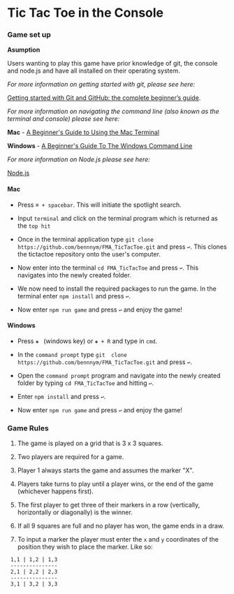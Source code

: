 # Tic Tac Toe in the Console

### Game set up

**Asumption**

Users wanting to play this game have prior knowledge of git, the console and node.js and have all installed on their operating system.

*For more information on getting started with git, please see here:*

[Getting started with Git and GitHub: the complete beginner’s guide](https://towardsdatascience.com/getting-started-with-git-and-github-6fcd0f2d4ac6).

*For more information on navigating the command line (also known as the terminal and console) please see here:*

**Mac** - [A Beginner's Guide to Using the Mac Terminal](https://www.makeuseof.com/tag/beginners-guide-mac-terminal/)

**Windows** - [A Beginner's Guide To The Windows Command Line](https://www.makeuseof.com/tag/a-beginners-guide-to-the-windows-command-line/)

*For more information on Node.js please see here:*

[Node.js](https://nodejs.org/en/)

#### Mac
- Press `⌘ + spacebar`. This will initiate the spotlight search.

- Input `terminal` and click on the terminal program which is returned as the `top hit`

- Once in the terminal application type `git clone https://github.com/bennnym/FMA_TicTacToe.git` and press `↩`. This clones the tictactoe repository onto the user's computer.

- Now enter into the terminal `cd FMA_TicTacToe` and press `↩`. This navigates into the newly created folder.

- We now need to install the required packages to run the game. In the terminal enter `npm install` and press `↩`.

- Now enter `npm run game` and press `↩` and enjoy the game!

#### Windows
- Press `❖ ` (windows key) or `❖ + R` and type in `cmd`.

- In the `command prompt` type `git  clone https://github.com/bennnym/FMA_TicTacToe.git` and press `↩`.

- Open the `command prompt` program and navigate into the newly created folder by typing `cd FMA_TicTacToe` and hitting `↩`.

- Enter `npm install` and press `↩`.

- Now enter `npm run game` and press `↩` and enjoy the game!

### Game Rules
1. The game is played on a grid that is 3 x 3 squares.

2. Two players are required for a game.

3. Player 1 always starts the game and assumes the marker "X".

4. Players take turns to play until a player wins, or the end of the game (whichever happens first).

5. The first player to get three of their markers in a row (vertically, horizontally or diagonally) is the winner.

6. If all 9 squares are full and no player has won, the game ends in a draw.

7. To input a marker the player must enter the `x` and `y` coordinates of the position they wish to place the marker. Like so:


```
 1,1 | 1,2 | 1,3
 ---------------
 2,1 | 2,2 | 2,3
 ---------------
 3,1 | 3,2 | 3,3
```


